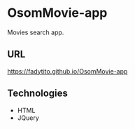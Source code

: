 # OsomMovie-app
Movies search app.
## URL
https://fadytito.github.io/OsomMovie-app
## Technologies 
* HTML
* JQuery
